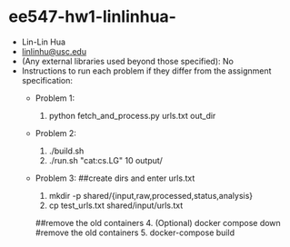 # ee547-hw1-linlinhua-

- Lin-Lin Hua
- linlinhu@usc.edu
- (Any external libraries used beyond those specified): No
- Instructions to run each problem if they differ from the assignment specification:
  - Problem 1: 
    1. python fetch_and_process.py urls.txt out_dir
  - Problem 2:
    1. ./build.sh
    2. ./run.sh "cat:cs.LG" 10 output/
  - Problem 3:
    ##create dirs and enter urls.txt
    1. mkdir -p shared/{input,raw,processed,status,analysis}
    2. cp test_urls.txt shared/input/urls.txt
    
    ##remove the old containers
    4. (Optional) docker compose down #remove the old containers
    5. docker-compose build



